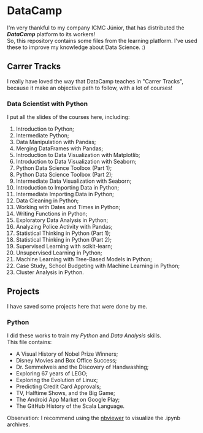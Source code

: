 # DataCamp
I'm very thankful to my company ICMC Júnior, that has distributed the __*DataCamp*__ platform to its workers! \
So, this repository contains some files from the learning platform. I've used these to improve my knowledge about Data Science. :) 

## Carrer Tracks
I really have loved the way that DataCamp teaches in "Carrer Tracks", because it make an objective path to follow, with a lot of courses!

### Data Scientist with Python
I put all the slides of the courses here, including:
01. Introduction to Python;
02. Intermediate Python;
03. Data Manipulation with Pandas;
04. Merging DataFrames with Pandas;
05. Introduction to Data Visualization with Matplotlib;
06. Introduction to Data Visualization with Seaborn;
07. Python Data Science Toolbox (Part 1);
08. Python Data Science Toolbox (Part 2);
09. Intermediate Data Visualization with Seaborn;
10. Introduction to Importing Data in Python;
11. Intermediate Importing Data in Python;
12. Data Cleaning in Python;
13. Working with Dates and Times in Python;
14. Writing Functions in Python;
15. Exploratory Data Analysis in Python;
16. Analyzing Police Activity with Pandas;
17. Statistical Thinking in Python (Part 1);
18. Statistical Thinking in Python (Part 2);
19. Supervised Learning with scikit-learn;
20. Unsupervised Learning in Python;
21. Machine Learning with Tree-Based Models in Python;
22. Case Study_ School Budgeting with Machine Learning in Python;
23. Cluster Analysis in Python.

## Projects
I have saved some projects here that were done by me. 

### Python
I did these works to train my *Python* and *Data Analysis* skills. \
This file contains:
* A Visual History of Nobel Prize Winners;
* Disney Movies and Box Office Success;
* Dr. Semmelweis and the Discovery of Handwashing;
* Exploring 67 years of LEGO;
* Exploring the Evolution of Linux;
* Predicting Credit Card Approvals;
* TV, Halftime Shows, and the Big Game;
* The Android App Market on Google Play;
* The GitHub History of the Scala Language.

Observation: I recommend using the [nbviewer](https://nbviewer.jupyter.org/) to visualize the .ipynb archives.
